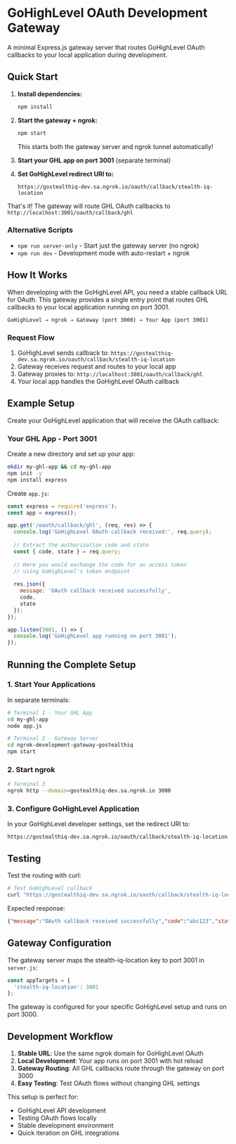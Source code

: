 # GoHighLevel OAuth Development Gateway

A minimal Express.js gateway server that routes GoHighLevel OAuth callbacks to your local application during development.

## Quick Start

1. **Install dependencies:**
   ```bash
   npm install
   ```

2. **Start the gateway + ngrok:**
   ```bash
   npm start
   ```
   This starts both the gateway server and ngrok tunnel automatically!

3. **Start your GHL app on port 3001** (separate terminal)

4. **Set GoHighLevel redirect URI to:**
   ```
   https://gostealthiq-dev.sa.ngrok.io/oauth/callback/stealth-iq-location
   ```

That's it! The gateway will route GHL OAuth callbacks to `http://localhost:3001/oauth/callback/ghl`

### Alternative Scripts
- `npm run server-only` - Start just the gateway server (no ngrok)
- `npm run dev` - Development mode with auto-restart + ngrok

## How It Works

When developing with the GoHighLevel API, you need a stable callback URL for OAuth. This gateway provides a single entry point that routes GHL callbacks to your local application running on port 3001.

```
GoHighLevel → ngrok → Gateway (port 3000) → Your App (port 3001)
```

### Request Flow

1. GoHighLevel sends callback to: `https://gostealthiq-dev.sa.ngrok.io/oauth/callback/stealth-iq-location`
2. Gateway receives request and routes to your local app
3. Gateway proxies to: `http://localhost:3001/oauth/callback/ghl`
4. Your local app handles the GoHighLevel OAuth callback

## Example Setup

Create your GoHighLevel application that will receive the OAuth callback:

### Your GHL App - Port 3001

Create a new directory and set up your app:

```bash
mkdir my-ghl-app && cd my-ghl-app
npm init -y
npm install express
```

Create `app.js`:
```javascript
const express = require('express');
const app = express();

app.get('/oauth/callback/ghl', (req, res) => {
  console.log('GoHighLevel OAuth callback received:', req.query);
  
  // Extract the authorization code and state
  const { code, state } = req.query;
  
  // Here you would exchange the code for an access token
  // using GoHighLevel's token endpoint
  
  res.json({ 
    message: 'OAuth callback received successfully',
    code,
    state
  });
});

app.listen(3001, () => {
  console.log('GoHighLevel app running on port 3001');
});
```

## Running the Complete Setup

### 1. Start Your Applications

In separate terminals:

```bash
# Terminal 1 - Your GHL App
cd my-ghl-app
node app.js

# Terminal 2 - Gateway Server  
cd ngrok-development-gateway-gostealthiq
npm start
```

### 2. Start ngrok

```bash
# Terminal 3
ngrok http --domain=gostealthiq-dev.sa.ngrok.io 3000
```

### 3. Configure GoHighLevel Application

In your GoHighLevel developer settings, set the redirect URI to:

`https://gostealthiq-dev.sa.ngrok.io/oauth/callback/stealth-iq-location`

## Testing

Test the routing with curl:

```bash
# Test GoHighLevel callback
curl "https://gostealthiq-dev.sa.ngrok.io/oauth/callback/stealth-iq-location?code=abc123&state=xyz"
```

Expected response:
```json
{"message":"OAuth callback received successfully","code":"abc123","state":"xyz"}
```

## Gateway Configuration

The gateway server maps the stealth-iq-location key to port 3001 in `server.js`:

```javascript
const appTargets = {
  'stealth-iq-location': 3001
};
```

The gateway is configured for your specific GoHighLevel setup and runs on port 3000.

## Development Workflow

1. **Stable URL**: Use the same ngrok domain for GoHighLevel OAuth
2. **Local Development**: Your app runs on port 3001 with hot reload
3. **Gateway Routing**: All GHL callbacks route through the gateway on port 3000
4. **Easy Testing**: Test OAuth flows without changing GHL settings

This setup is perfect for:
- GoHighLevel API development
- Testing OAuth flows locally
- Stable development environment
- Quick iteration on GHL integrations